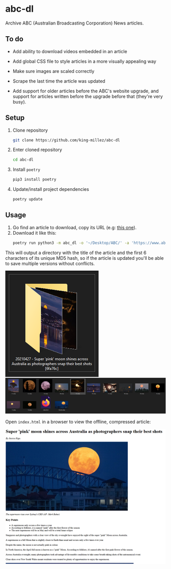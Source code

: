 # abc-dl

Archive ABC (Australian Broadcasting Corporation) News articles.

## To do

- Add ability to download videos embedded in an article

- Add global CSS file to style articles in a more visually appealing way

- Make sure images are scaled correctly

- Scrape the last time the article was updated

- Add support for older articles before the ABC's website upgrade, and support for articles written before the upgrade before that (they're very busy).

## Setup

1. Clone repository
    ```sh
    git clone https://github.com/king-millez/abc-dl
    ```
2. Enter cloned repository
    ```sh
    cd abc-dl
    ```
3. Install `poetry`
    ```sh
    pip3 install poetry
    ```
4. Update/install project dependencies
    ```sh
    poetry update
    ```

## Usage

1. Go find an article to download, copy its URL (e.g: [this one](https://www.abc.net.au/news/2021-04-28/super-pink-moon-shines-across-australia/100099278)).
2. Download it like this:
    ```sh
    poetry run python3 -m abc_dl -o '~/Desktop/ABC/' -a 'https://www.abc.net.au/news/2021-04-28/super-pink-moon-shines-across-australia/100099278'
    ```

This will output a directory with the title of the article and the first 6 characters of its unique MD5 hash, so if the article is updated you'll be able to save multiple versions without conflicts.

![Screenshot of folder](/.github/img/1.PNG)
![Screenshot of inside folder](/.github/img/2.PNG)

Open `index.html` in a browser to view the offline, compressed article:

![Screenshot of article](/.github/img/3.PNG)